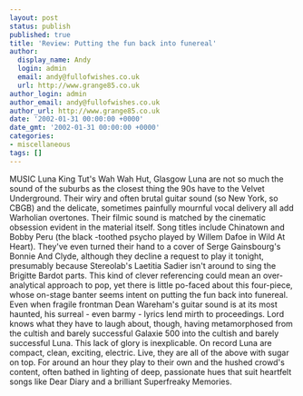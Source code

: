 ```yaml
---
layout: post
status: publish
published: true
title: 'Review: Putting the fun back into funereal'
author:
  display_name: Andy
  login: admin
  email: andy@fullofwishes.co.uk
  url: http://www.grange85.co.uk
author_login: admin
author_email: andy@fullofwishes.co.uk
author_url: http://www.grange85.co.uk
date: '2002-01-31 00:00:00 +0000'
date_gmt: '2002-01-31 00:00:00 +0000'
categories:
- miscellaneous
tags: []
---
```

<p>MUSIC Luna King Tut's Wah Wah Hut, Glasgow Luna are not so much the sound of the suburbs as the closest thing the 90s have to the Velvet Underground. Their wiry and often brutal guitar sound (so New York, so CBGB) and the delicate, sometimes painfully mournful vocal delivery all add Warholian overtones. Their filmic sound is matched by the cinematic obsession evident in the material itself. Song titles include Chinatown and Bobby Peru (the black -toothed psycho played by Willem Dafoe in Wild At Heart). They've even turned their hand to a cover of Serge Gainsbourg's Bonnie And Clyde, although they decline a request to play it tonight, presumably because Stereolab's Laetitia Sadier isn't around to sing the Brigitte Bardot parts. This kind of clever referencing could mean an over-analytical approach to pop, yet there is little po-faced about this four-piece, whose on-stage banter seems intent on putting the fun back into funereal. Even when fragile frontman Dean Wareham's guitar sound is at its most haunted, his surreal - even barmy - lyrics lend mirth to proceedings. Lord knows what they have to laugh about, though, having metamorphosed from the cultish and barely successful Galaxie 500 into the cultish and barely successful Luna. This lack of glory is inexplicable. On record Luna are compact, clean, exciting, electric. Live, they are all of the above with sugar on top. For around an hour they play to their own and the hushed crowd's content, often bathed in lighting of deep, passionate hues that suit heartfelt songs like Dear Diary and a brilliant Superfreaky Memories.</p>
